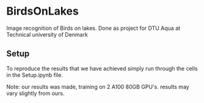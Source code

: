 # BirdsOnLakes
Image recognition of Birds on lakes. Done as project for DTU Aqua at Technical university of Denmark

## Setup
To reproduce the results that we have achieved simply run through the cells in the Setup.ipynb file.

Note: our results was made, training on 2 A100 80GB GPU's. results may vary slightly from ours.


